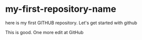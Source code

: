 # my-first-repository-name
here is my first GITHUB repository. Let's get started with github

This is good. One more edit at GitHub
